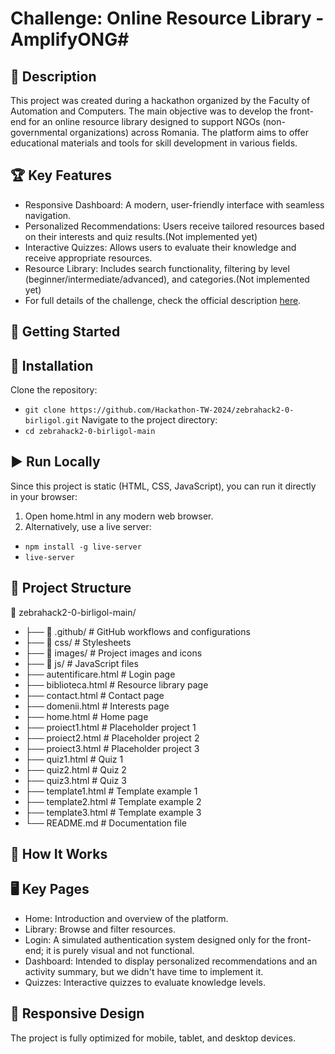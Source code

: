 # Challenge: Online Resource Library - AmplifyONG#

## 📖 Description
This project was created during a hackathon organized by the Faculty of Automation and Computers. The main objective was to develop the front-end for an online resource library designed to support NGOs (non-governmental organizations) across Romania. The platform aims to offer educational materials and tools for skill development in various fields.

## 🏆 Key Features
- Responsive Dashboard: A modern, user-friendly interface with seamless navigation.
- Personalized Recommendations: Users receive tailored resources based on their interests and quiz results.(Not implemented yet)
- Interactive Quizzes: Allows users to evaluate their knowledge and receive appropriate resources.
- Resource Library: Includes search functionality, filtering by level (beginner/intermediate/advanced), and categories.(Not implemented yet)
- For full details of the challenge, check the official description [here](https://hackathon-tw-2024.github.io/challenge.html?file=challenges/3.md).

## 🚀 Getting Started
## 🔧 Installation
Clone the repository:
- ` git clone https://github.com/Hackathon-TW-2024/zebrahack2-0-birligol.git `
Navigate to the project directory:
- ` cd zebrahack2-0-birligol-main `

## ▶️ Run Locally
Since this project is static (HTML, CSS, JavaScript), you can run it directly in your browser:
1. Open home.html in any modern web browser.
2. Alternatively, use a live server:
- ` npm install -g live-server `
- ` live-server `

## 🎨 Project Structure
📂 zebrahack2-0-birligol-main/
- ├── 📁 .github/             # GitHub workflows and configurations
- ├── 📁 css/                 # Stylesheets
- ├── 📁 images/              # Project images and icons
- ├── 📁 js/                  # JavaScript files
- ├── autentificare.html      # Login page
- ├── biblioteca.html         # Resource library page
- ├── contact.html            # Contact page
- ├── domenii.html            # Interests page
- ├── home.html               # Home page
- ├── proiect1.html           # Placeholder project 1
- ├── proiect2.html           # Placeholder project 2
- ├── proiect3.html           # Placeholder project 3
- ├── quiz1.html              # Quiz 1
- ├── quiz2.html              # Quiz 2
- ├── quiz3.html              # Quiz 3
- ├── template1.html          # Template example 1
- ├── template2.html          # Template example 2
- ├── template3.html          # Template example 3
- └── README.md               # Documentation file

## 🌟 How It Works
## 🖥️ Key Pages
- Home: Introduction and overview of the platform.
- Library: Browse and filter resources.
- Login: A simulated authentication system designed only for the front-end; it is purely visual and not functional.
- Dashboard: Intended to display personalized recommendations and an activity summary, but we didn't have time to implement it.
- Quizzes: Interactive quizzes to evaluate knowledge levels.

## 📱 Responsive Design
The project is fully optimized for mobile, tablet, and desktop devices.
